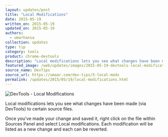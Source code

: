 ```yaml
---
layout: updates/post
title: "Local Modifications"
date: 2015-05-19
written_on: 2015-05-19
updated_on: 2015-05-19
authors:
  - umarhansa
collection: updates
type: tip
category: tools
product: chrome-devtools
description: "Local modifications lets you see what changes have been made (via DevTools) to certain source files."
featured_image: /web/updates/images/2015-05-19-devtools-local-modifications/local-mods.gif
source_name: DevTips
source_url: https://umaar.com/dev-tips/5-local-mods
permalink: /updates/2015/05/19/local-modifications.html
---
```

<img src="/web/updates/images/2015-05-19-devtools-local-modifications/local-mods.gif" alt="DevTools - Local Modifications">

Local modifications lets you see what changes have been made (via DevTools) to certain source files.

Once you've made your change and saved it, right click on the file within Sources Panel and select Local modifications. Each modification will be listed as a new change and each can be reverted.

